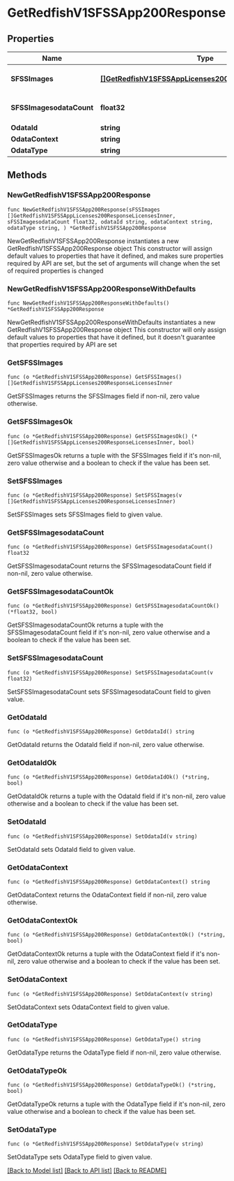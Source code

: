# GetRedfishV1SFSSApp200Response

## Properties

Name | Type | Description | Notes
------------ | ------------- | ------------- | -------------
**SFSSImages** | [**[]GetRedfishV1SFSSAppLicenses200ResponseLicensesInner**](GetRedfishV1SFSSAppLicenses200ResponseLicensesInner.md) | A set of SFSS images | 
**SFSSImagesodataCount** | **float32** | Number of SFSS images | 
**OdataId** | **string** |  | 
**OdataContext** | **string** |  | 
**OdataType** | **string** |  | 

## Methods

### NewGetRedfishV1SFSSApp200Response

`func NewGetRedfishV1SFSSApp200Response(sFSSImages []GetRedfishV1SFSSAppLicenses200ResponseLicensesInner, sFSSImagesodataCount float32, odataId string, odataContext string, odataType string, ) *GetRedfishV1SFSSApp200Response`

NewGetRedfishV1SFSSApp200Response instantiates a new GetRedfishV1SFSSApp200Response object
This constructor will assign default values to properties that have it defined,
and makes sure properties required by API are set, but the set of arguments
will change when the set of required properties is changed

### NewGetRedfishV1SFSSApp200ResponseWithDefaults

`func NewGetRedfishV1SFSSApp200ResponseWithDefaults() *GetRedfishV1SFSSApp200Response`

NewGetRedfishV1SFSSApp200ResponseWithDefaults instantiates a new GetRedfishV1SFSSApp200Response object
This constructor will only assign default values to properties that have it defined,
but it doesn't guarantee that properties required by API are set

### GetSFSSImages

`func (o *GetRedfishV1SFSSApp200Response) GetSFSSImages() []GetRedfishV1SFSSAppLicenses200ResponseLicensesInner`

GetSFSSImages returns the SFSSImages field if non-nil, zero value otherwise.

### GetSFSSImagesOk

`func (o *GetRedfishV1SFSSApp200Response) GetSFSSImagesOk() (*[]GetRedfishV1SFSSAppLicenses200ResponseLicensesInner, bool)`

GetSFSSImagesOk returns a tuple with the SFSSImages field if it's non-nil, zero value otherwise
and a boolean to check if the value has been set.

### SetSFSSImages

`func (o *GetRedfishV1SFSSApp200Response) SetSFSSImages(v []GetRedfishV1SFSSAppLicenses200ResponseLicensesInner)`

SetSFSSImages sets SFSSImages field to given value.


### GetSFSSImagesodataCount

`func (o *GetRedfishV1SFSSApp200Response) GetSFSSImagesodataCount() float32`

GetSFSSImagesodataCount returns the SFSSImagesodataCount field if non-nil, zero value otherwise.

### GetSFSSImagesodataCountOk

`func (o *GetRedfishV1SFSSApp200Response) GetSFSSImagesodataCountOk() (*float32, bool)`

GetSFSSImagesodataCountOk returns a tuple with the SFSSImagesodataCount field if it's non-nil, zero value otherwise
and a boolean to check if the value has been set.

### SetSFSSImagesodataCount

`func (o *GetRedfishV1SFSSApp200Response) SetSFSSImagesodataCount(v float32)`

SetSFSSImagesodataCount sets SFSSImagesodataCount field to given value.


### GetOdataId

`func (o *GetRedfishV1SFSSApp200Response) GetOdataId() string`

GetOdataId returns the OdataId field if non-nil, zero value otherwise.

### GetOdataIdOk

`func (o *GetRedfishV1SFSSApp200Response) GetOdataIdOk() (*string, bool)`

GetOdataIdOk returns a tuple with the OdataId field if it's non-nil, zero value otherwise
and a boolean to check if the value has been set.

### SetOdataId

`func (o *GetRedfishV1SFSSApp200Response) SetOdataId(v string)`

SetOdataId sets OdataId field to given value.


### GetOdataContext

`func (o *GetRedfishV1SFSSApp200Response) GetOdataContext() string`

GetOdataContext returns the OdataContext field if non-nil, zero value otherwise.

### GetOdataContextOk

`func (o *GetRedfishV1SFSSApp200Response) GetOdataContextOk() (*string, bool)`

GetOdataContextOk returns a tuple with the OdataContext field if it's non-nil, zero value otherwise
and a boolean to check if the value has been set.

### SetOdataContext

`func (o *GetRedfishV1SFSSApp200Response) SetOdataContext(v string)`

SetOdataContext sets OdataContext field to given value.


### GetOdataType

`func (o *GetRedfishV1SFSSApp200Response) GetOdataType() string`

GetOdataType returns the OdataType field if non-nil, zero value otherwise.

### GetOdataTypeOk

`func (o *GetRedfishV1SFSSApp200Response) GetOdataTypeOk() (*string, bool)`

GetOdataTypeOk returns a tuple with the OdataType field if it's non-nil, zero value otherwise
and a boolean to check if the value has been set.

### SetOdataType

`func (o *GetRedfishV1SFSSApp200Response) SetOdataType(v string)`

SetOdataType sets OdataType field to given value.



[[Back to Model list]](../README.md#documentation-for-models) [[Back to API list]](../README.md#documentation-for-api-endpoints) [[Back to README]](../README.md)


